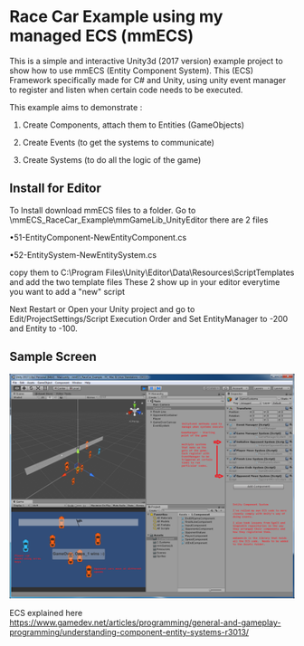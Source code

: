 # Race Car Example using my managed ECS  (mmECS)
This is a simple and interactive Unity3d (2017 version) example project to show how to use mmECS (Entity Component System).
This (ECS) Framework specifically made for C# and Unity, using unity event manager to register and listen when certain code needs to be executed.

This example aims to demonstrate :

1. Create Components, attach them to Entities (GameObjects)

2. Create Events (to get the systems to communicate)

3. Create Systems (to do all the logic of the game)

## Install for Editor
To Install download mmECS files to a folder.
Go to \mmECS_RaceCar_Example\mmGameLib_UnityEditor
there are 2 files

•51-EntityComponent-NewEntityComponent.cs

•52-EntitySystem-NewEntitySystem.cs

copy them to C:\Program Files\Unity\Editor\Data\Resources\ScriptTemplates and add the two template files
These 2 show up in your editor everytime you want to add a "new" script

Next Restart or Open your Unity project and go to Edit/ProjectSettings/Script Execution Order and Set EntityManager to -200 and Entity to -100.

## Sample Screen

![game image](RaceCarGame.png)

ECS explained here https://www.gamedev.net/articles/programming/general-and-gameplay-programming/understanding-component-entity-systems-r3013/


